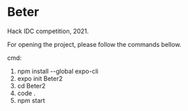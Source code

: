 # Beter
Hack IDC competition, 2021. 

For opening the project, please follow the commands bellow. 

cmd:
1) npm install --global expo-cli
2) expo init Beter2
3) cd Beter2
4) code . 
5) npm start
